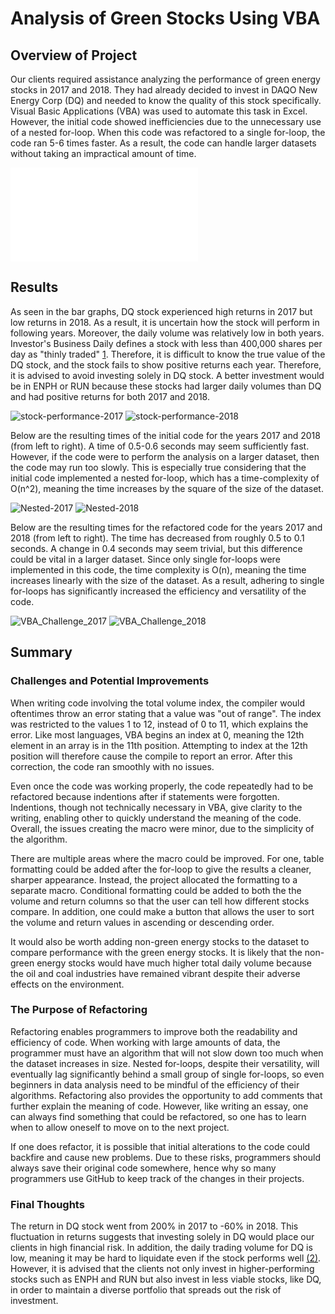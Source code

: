 # Analysis of Green Stocks Using VBA

## Overview of Project

Our clients required assistance analyzing the performance of green energy stocks in 2017 and 2018. They had already decided to invest in DAQO New Energy Corp (DQ) and needed to know the quality of this stock specifically. Visual Basic Applications (VBA) was used to automate this task in Excel. However, the initial code showed inefficiencies due to the unnecessary use of a nested for-loop. When this code was refactored to a single for-loop, the code ran 5-6 times faster. As a result, the code can handle larger datasets without taking an impractical amount of time. 

![VBA_Challenge](VBA_Challenge.xlsm)

## Results

As seen in the bar graphs, DQ stock experienced high returns in 2017 but low returns in 2018. As a result, it is uncertain how the stock will perform in following years. Moreover, the daily volume was relatively low in both years. Investor's Business Daily defines a stock with less than 400,000 shares per day as "thinly traded" [1](https://www.investors.com/how-to-invest/investors-corner/how-much-volume-should-a-stock-have/). Therefore, it is difficult to know the true value of the DQ stock, and the stock fails to show positive returns each year. Therefore, it is advised to avoid investing solely in DQ stock. A better investment would be in ENPH or RUN because these stocks had larger daily volumes than DQ and had positive returns for both 2017 and 2018. 

![stock-performance-2017](stock-performance-2017.png)
![stock-performance-2018](stock-performance-2018.png)

Below are the resulting times of the initial code for the years 2017 and 2018 (from left to right). A time of 0.5-0.6 seconds may seem sufficiently fast. However, if the code were to perform the analysis on a larger dataset, then the code may run too slowly. This is especially true considering that the initial code implemented a nested for-loop, which has a time-complexity of O(n^2), meaning the time increases by the square of the size of the dataset. 

![Nested-2017](Nested-2017.png)
![Nested-2018](Nested-2018.png)

Below are the resulting times for the refactored code for the years 2017 and 2018 (from left to right). The time has decreased from roughly 0.5 to 0.1 seconds. A change in 0.4 seconds may seem trivial, but this difference could be vital in a larger dataset. Since only single for-loops were implemented in this code, the time complexity is O(n), meaning the time increases linearly with the size of the dataset. As a result, adhering to single for-loops has significantly increased the efficiency and versatility of the code.

![VBA_Challenge_2017](VBA_Challenge_2017.png)
![VBA_Challenge_2018](VBA_Challenge_2018.png)

## Summary

### Challenges and Potential Improvements

When writing code involving the total volume index, the compiler would oftentimes throw an error stating that a value was "out of range". The index was restricted to the values 1 to 12, instead of 0 to 11, which explains the error. Like most languages, VBA begins an index at 0, meaning the 12th element in an array is in the 11th position. Attempting to index at the 12th position will therefore cause the compile to report an error. After this correction, the code ran smoothly with no issues.

Even once the code was working properly, the code repeatedly had to be refactored because indentions after if statements were forgotten. Indentions, though not technically necessary in VBA, give clarity to the writing, enabling other to quickly understand the meaning of the code. Overall, the issues creating the macro were minor, due to the simplicity of the algorithm. 

There are multiple areas where the macro could be improved. For one, table formatting could be added after the for-loop to give the results a cleaner, sharper appearance. Instead, the project allocated the formatting to a separate macro. Conditional formatting could be added to both the the volume and return columns so that the user can tell how different stocks compare. In addition, one could make a button that allows the user to sort the volume and return values in ascending or descending order. 

It would also be worth adding non-green energy stocks to the dataset to compare performance with the green energy stocks. It is likely that the non-green energy stocks would have much higher total daily volume because the oil and coal industries have remained vibrant despite their adverse effects on the environment.

### The Purpose of Refactoring

Refactoring enables programmers to improve both the readability and efficiency of code. When working with large amounts of data, the programmer must have an algorithm that will not slow down too much when the dataset increases in size. Nested for-loops, despite their versatility, will eventually lag significantly behind a small group of single for-loops, so even beginners in data analysis need to be mindful of the efficiency of their algorithms. Refactoring also provides the opportunity to add comments that further explain the meaning of code. However, like writing an essay, one can always find something that could be refactored, so one has to learn when to allow oneself to move on to the next project. 

If one does refactor, it is possible that initial alterations to the code could backfire and cause new problems. Due to these risks, programmers should always save their original code somewhere, hence why so many programmers use GitHub to keep track of the changes in their projects. 

### Final Thoughts

The return in DQ stock went from 200% in 2017 to -60% in 2018. This fluctuation in returns suggests that investing solely in DQ would place our clients in high financial risk. In addition, the daily trading volume for DQ is low, meaning it may be hard to liquidate even if the stock performs well              [(2)](https://corporatefinanceinstitute.com/resources/knowledge/trading-investing/average-daily-trading-volume-adtv/). However, it is advised that the clients not only invest in higher-performing stocks such as ENPH and RUN but also invest in less viable stocks, like DQ, in order to maintain a diverse portfolio that spreads out the risk of investment. 


